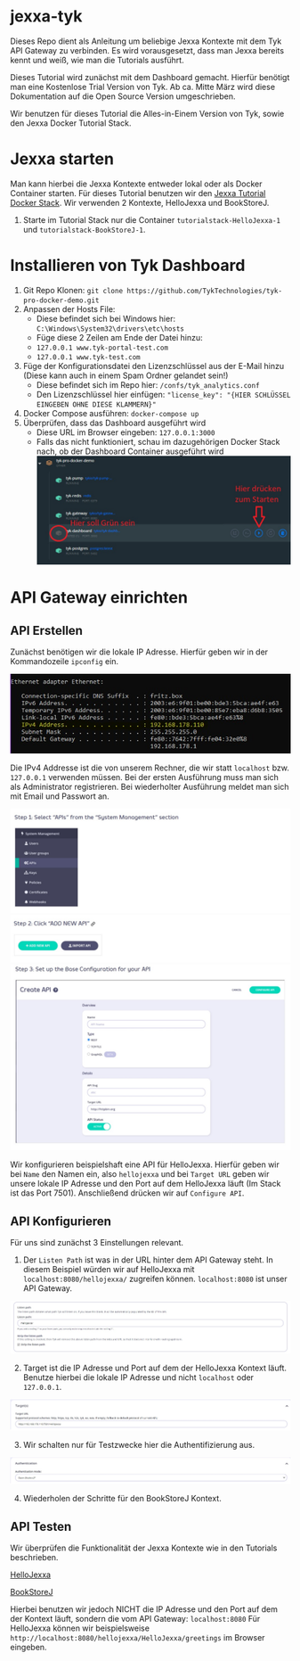 # jexxa-tyk
Dieses Repo dient als Anleitung um beliebige Jexxa Kontexte mit dem Tyk API Gateway zu verbinden. Es wird vorausgesetzt, dass man Jexxa bereits kennt und weiß, wie man die Tutorials ausführt.

Dieses Tutorial wird zunächst mit dem Dashboard gemacht. Hierfür benötigt man eine Kostenlose Trial Version von Tyk. Ab ca. Mitte März wird diese Dokumentation auf die Open Source Version umgeschrieben.

Wir benutzen für dieses Tutorial die Alles-in-Einem Version von Tyk, sowie den Jexxa Docker Tutorial Stack. 

# Jexxa starten

Man kann hierbei die Jexxa Kontexte entweder lokal oder als Docker Container starten. Für dieses Tutorial benutzen wir den [Jexxa Tutorial Docker Stack](https://github.com/repplix/JexxaTutorials/blob/main/deploy/docker-compose.yml). Wir verwenden 2 Kontexte, HelloJexxa und BookStoreJ.

1) Starte im Tutorial Stack nur die Container `tutorialstack-HelloJexxa-1` und `tutorialstack-BookStoreJ-1`.


# Installieren von Tyk Dashboard

1) Git Repo Klonen: `git clone https://github.com/TykTechnologies/tyk-pro-docker-demo.git`
2) Anpassen der Hosts File:
   - Diese befindet sich bei Windows hier: `C:\Windows\System32\drivers\etc\hosts`
   - Füge diese 2 Zeilen am Ende der Datei hinzu:
   - `127.0.0.1 www.tyk-portal-test.com`
   - `127.0.0.1 www.tyk-test.com`
3) Füge der Konfigurationsdatei den Lizenzschlüssel aus der E-Mail hinzu (Diese kann auch in einem Spam Ordner gelandet sein!)
   - Diese befindet sich im Repo hier: `/confs/tyk_analytics.conf`
   - Den Lizenzschlüssel hier einfügen: `"license_key": "{HIER SCHLÜSSEL EINGEBEN OHNE DIESE KLAMMERN}"`
4) Docker Compose ausführen: `docker-compose up`
5) Überprüfen, dass das Dashboard ausgeführt wird
   - Diese URL im Browser eingeben: `127.0.0.1:3000`
   - Falls das nicht funktioniert, schau im dazugehörigen Docker Stack nach, ob der Dashboard Container ausgeführt wird
   ![Bild](https://github.com/paul-priv/jexxa-tyk/blob/main/Screenshots/Dashboard_Einschalten.jpg?raw=true)



# API Gateway einrichten

## API Erstellen

Zunächst benötigen wir die lokale IP Adresse. Hierfür geben wir in der Kommandozeile `ipconfig` ein.

![Bild](https://github.com/paul-priv/jexxa-tyk/blob/main/Screenshots/Lokale_IP_Adresse_Finden.jpg?raw=true)

Die IPv4 Addresse ist die von unserem Rechner, die wir statt `localhost` bzw. `127.0.0.1` verwenden müssen.
Bei der ersten Ausführung muss man sich als Administrator registrieren. Bei wiederholter Ausführung meldet man sich mit Email und Passwort an.

![Bild](https://github.com/paul-priv/jexxa-tyk/blob/main/Screenshots/API_Erstellen_Tyk_1.jpg?raw=true)
![Bild](https://github.com/paul-priv/jexxa-tyk/blob/main/Screenshots/API_Erstellen_Tyk_2.jpg?raw=true)
![Bild](https://github.com/paul-priv/jexxa-tyk/blob/main/Screenshots/API_Erstellen_Tyk_3.jpg?raw=true)

Wir konfigurieren beispielshaft eine API für HelloJexxa. Hierfür geben wir bei `Name` den Namen ein, also `hellojexxa` und bei `Target URL` geben wir unsere lokale IP Adresse und den Port auf dem HelloJexxa läuft (Im Stack ist das Port 7501). Anschließend drücken wir auf `Configure API`.

## API Konfigurieren

Für uns sind zunächst 3 Einstellungen relevant.

1) Der `Listen Path` ist was in der URL hinter dem API Gateway steht. In diesem Beispiel würden wir auf HelloJexxa mit `localhost:8080/hellojexxa/` zugreifen können. `localhost:8080` ist unser API Gateway.

![Bild](https://github.com/paul-priv/jexxa-tyk/blob/main/Screenshots/API_Configurieren_Tyk_1.jpg?raw=true)

2) Target ist die IP Adresse und Port auf dem der HelloJexxa Kontext läuft. Benutze hierbei die lokale IP Adresse und nicht `localhost` oder `127.0.0.1`.

![Bild](https://github.com/paul-priv/jexxa-tyk/blob/main/Screenshots/API_Configurieren_Tyk_2.jpg?raw=true)

3) Wir schalten nur für Testzwecke hier die Authentifizierung aus.

![Bild](https://github.com/paul-priv/jexxa-tyk/blob/main/Screenshots/API_Configurieren_Tyk_3.jpg?raw=true)

4) Wiederholen der Schritte für den BookStoreJ Kontext.

## API Testen

Wir überprüfen die Funktionalität der Jexxa Kontexte wie in den Tutorials beschrieben.

[HelloJexxa](https://github.com/repplix/JexxaTutorials/blob/main/HelloJexxa/README.md)

[BookStoreJ](https://github.com/repplix/JexxaTutorials/blob/main/BookStoreJ/README.md)

Hierbei benutzen wir jedoch NICHT die IP Adresse und den Port auf dem der Kontext läuft, sondern die vom API Gateway: `localhost:8080`
Für HelloJexxa können wir beispielsweise `http://localhost:8080/hellojexxa/HelloJexxa/greetings` im Browser eingeben.
